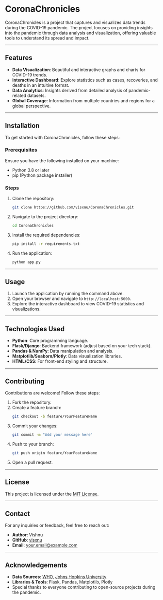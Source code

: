 # CoronaChronicles

CoronaChronicles is a project that captures and visualizes data trends during the COVID-19 pandemic. The project focuses on providing insights into the pandemic through data analysis and visualization, offering valuable tools to understand its spread and impact.

---

## Features

- **Data Visualization**: Beautiful and interactive graphs and charts for COVID-19 trends.
- **Interactive Dashboard**: Explore statistics such as cases, recoveries, and deaths in an intuitive format.
- **Data Analytics**: Insights derived from detailed analysis of pandemic-related datasets.
- **Global Coverage**: Information from multiple countries and regions for a global perspective.

---

## Installation

To get started with CoronaChronicles, follow these steps:

### Prerequisites

Ensure you have the following installed on your machine:

- Python 3.8 or later
- pip (Python package installer)

### Steps

1. Clone the repository:
   ```bash
   git clone https://github.com/visxnu/CoronaChronicles.git
   ```

2. Navigate to the project directory:
   ```bash
   cd CoronaChronicles
   ```

3. Install the required dependencies:
   ```bash
   pip install -r requirements.txt
   ```

4. Run the application:
   ```bash
   python app.py
   ```

---

## Usage

1. Launch the application by running the command above.
2. Open your browser and navigate to `http://localhost:5000`.
3. Explore the interactive dashboard to view COVID-19 statistics and visualizations.

---

## Technologies Used

- **Python**: Core programming language.
- **Flask/Django**: Backend framework (adjust based on your tech stack).
- **Pandas & NumPy**: Data manipulation and analysis.
- **Matplotlib/Seaborn/Plotly**: Data visualization libraries.
- **HTML/CSS**: For front-end styling and structure.

---

## Contributing

Contributions are welcome! Follow these steps:

1. Fork the repository.
2. Create a feature branch:
   ```bash
   git checkout -b feature/YourFeatureName
   ```
3. Commit your changes:
   ```bash
   git commit -m "Add your message here"
   ```
4. Push to your branch:
   ```bash
   git push origin feature/YourFeatureName
   ```
5. Open a pull request.

---

## License

This project is licensed under the [MIT License](LICENSE).

---

## Contact

For any inquiries or feedback, feel free to reach out:

- **Author**: Vishnu
- **GitHub**: [visxnu](https://github.com/visxnu)
- **Email**: your.email@example.com

---

## Acknowledgements

- **Data Sources**: [WHO](https://www.who.int), [Johns Hopkins University](https://coronavirus.jhu.edu/)
- **Libraries & Tools**: Flask, Pandas, Matplotlib, Plotly
- Special thanks to everyone contributing to open-source projects during the pandemic.
